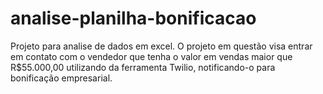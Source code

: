 # analise-planilha-bonificacao
Projeto para analise de dados em excel. O projeto em questão visa entrar em contato com 
o vendedor que tenha o valor em vendas maior que R$55.000,00 utilizando da ferramenta 
Twilio, notificando-o para bonificação empresarial.
